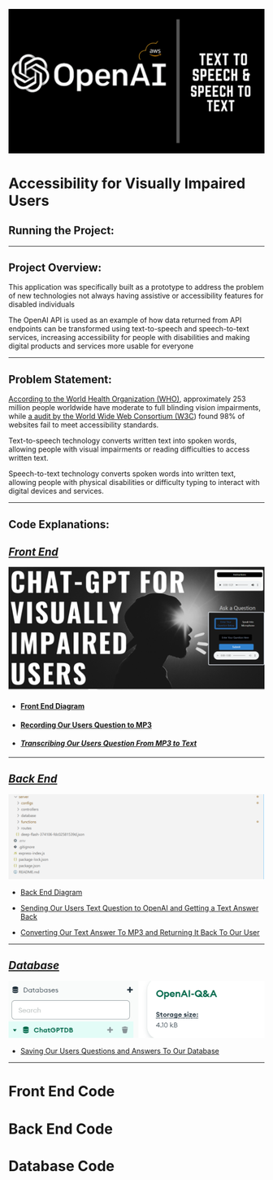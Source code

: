 ![openai3.png](https://github.com/djtoler/ChatBot--ChatGPT-AWS.Polly/blob/main/openai3.png)

# Accessibility for Visually Impaired Users
  
## Running the Project:

---

## Project Overview:

This application was specifically built as a prototype to address the problem of new technologies not always having assistive or accessibility features for disabled individuals 

The OpenAI API is used as an example of how data returned from API endpoints can be transformed using text-to-speech and speech-to-text services, increasing accessibility for people with disabilities and making digital products and services more usable for everyone

---

## Problem Statement:

[According to the World Health Organization (WHO)](https://www.who.int/news-room/fact-sheets/detail/blindness-and-visual-impairment), approximately 253 million people worldwide have moderate to full blinding vision impairments, while [a audit by the World Wide Web Consortium (W3C](https://www.isemag.com/professional-development-leadership/article/14267164/98-of-websites-fail-to-comply-with-accessibility-requirements-for-people-with-disabilities)) found 98% of websites fail to meet accessibility standards.

Text-to-speech technology converts written text into spoken words, allowing people with visual impairments or reading difficulties to access written text.

Speech-to-text technology converts spoken words into written text, allowing people with physical disabilities or difficulty typing to interact with digital devices and services.

---

## **Code Explanations:**

## [***Front End***](#front-end-code)
![home.png](https://github.com/djtoler/ChatBot--ChatGPT-AWS.Polly/blob/main/home.PNG)
 
- #### [Front End Diagram](#front-end-diagram)

- #### [Recording Our Users Question to MP3](Accessibility%20for%20Visually%20Impaired%20Users%20a36a010f9e694a919067110abd7824be/Recording%20Our%20Users%20Question%20to%20MP3%203e76a117f9ce4c3198e2ecf953f167ee.md)

- #### [***Transcribing Our Users Question From MP3 to Text***](Accessibility%20for%20Visually%20Impaired%20Users%20a36a010f9e694a919067110abd7824be/Transcribing%20Our%20Users%20Question%20From%20MP3%20to%20Text%20bc8d6af347e444c29890f1ba47e0ed03.md)
---
## [***Back End***](#back-end-code)

![chatserver1](https://github.com/djtoler/ChatBot--ChatGPT-AWS.Polly/blob/main/server2.PNG)

- [Back End Diagram](Accessibility%20for%20Visually%20Impaired%20Users%20a36a010f9e694a919067110abd7824be/Back%20End%20Diagram%20d67e9efc66e241fe83f814f522673dd4.md)

- [Sending Our Users Text Question to OpenAI and Getting a Text Answer Back](Accessibility%20for%20Visually%20Impaired%20Users%20a36a010f9e694a919067110abd7824be/Sending%20Our%20Users%20Text%20Question%20to%20OpenAI%20and%20Gett%205622eed243eb4358b6cd74bed964c90d.md)

- [Converting Our Text Answer To MP3 and Returning It Back To Our User](Accessibility%20for%20Visually%20Impaired%20Users%20a36a010f9e694a919067110abd7824be/Converting%20Our%20Text%20Answer%20To%20MP3%20and%20Returning%20It%20bfcfe9afdeb94eea91411c8b68d99b05.md)

---

## [***Database***](#database-code)

![chatserverdb2](https://github.com/djtoler/ChatBot--ChatGPT-AWS.Polly/blob/main/chatserverdb2.PNG)

- [Saving Our Users Questions and Answers To Our Database](Accessibility%20for%20Visually%20Impaired%20Users%20a36a010f9e694a919067110abd7824be/Saving%20Our%20Users%20Questions%20and%20Answers%20To%20Our%20Data%2015330cb576194034b091c781a7979982.md)

---

# Front End Code
# Back End Code
# Database Code





